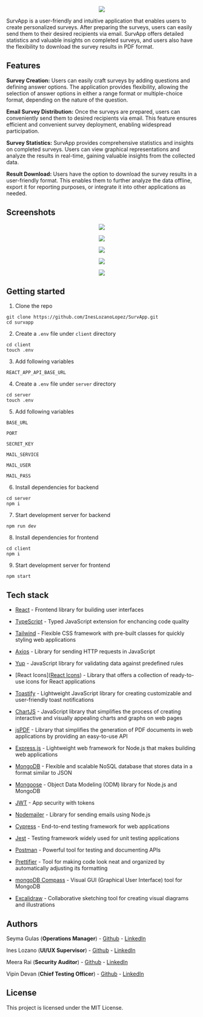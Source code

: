 <p align="center">
  <img src="images/survapp-logo.png" />
</p>

SurvApp is a user-friendly and intuitive application that enables users to create personalized surveys. After preparing the surveys, users can easily send them to their desired recipients via email. SurvApp offers detailed statistics and valuable insights on completed surveys, and users also have the flexibility to download the survey results in PDF format.

## Features

**Survey Creation:** Users can easily craft surveys by adding questions and defining answer options. The application provides flexibility, allowing the selection of answer options in either a range format or multiple-choice format, depending on the nature of the question.

**Email Survey Distribution:** Once the surveys are prepared, users can conveniently send them to desired recipients via email. This feature ensures efficient and convenient survey deployment, enabling widespread participation.

**Survey Statistics:** SurvApp provides comprehensive statistics and insights on completed surveys. Users can view graphical representations and analyze the results in real-time, gaining valuable insights from the collected data.

**Result Download:** Users have the option to download the survey results in a user-friendly format. This enables them to further analyze the data offline, export it for reporting purposes, or integrate it into other applications as needed.



## Screenshots

<p align="center">
  <img src="images/screenshots-1.jpg" />
</p>
<p align="center">
  <img src="images/screenshots-2.jpg" />
</p>
<p align="center">
  <img src="images/screenshots-3.jpg" />
</p>
<p align="center">
  <img src="images/screenshots-4.jpg" />
</p>
<p align="center">
  <img src="images/screenshots-5.jpg" />
</p>

## Getting started

1. Clone the repo

```
git clone https://github.com/InesLozanoLopez/SurvApp.git
cd survapp
```

2. Create a `.env` file under `client` directory

```
cd client
touch .env
```

3. Add following variables

`REACT_APP_API_BASE_URL`



4. Create a `.env` file under `server` directory

```
cd server
touch .env
```

5. Add following variables

`BASE_URL`

`PORT`

`SECRET_KEY`

`MAIL_SERVICE`

`MAIL_USER`

`MAIL_PASS`



6. Install dependencies for backend

```
cd server
npm i
```

7. Start development server for backend

```
npm run dev
```

8. Install dependencies for frontend

```
cd client
npm i
```

9. Start development server for frontend

```
npm start
```



## Tech stack

- [React](https://react.dev) - Frontend library for building user interfaces

- [TypeScript](https://www.typescriptlang.org) - Typed JavaScript extension for enchancing code quality

- [Tailwind](https://tailwindcss.com) - Flexible CSS framework with pre-built classes for quickly styling web applications

- [Axios](https://axios-http.com/docs/intro) - Library for sending HTTP requests in JavaScript

- [Yup](https://github.com/jquense/yup) - JavaScript library for validating data against predefined rules

- [React Icons]([React Icons](https://react-icons.github.io/react-icons/)) - Library that offers a collection of ready-to-use icons for React applications

- [Toastify](https://fkhadra.github.io/react-toastify/introduction/) - Lightweight JavaScript library for creating customizable and user-friendly toast notifications

- [ChartJS](https://www.chartjs.org) - JavaScript library that simplifies the process of creating interactive and visually appealing charts and graphs on web pages

- [jsPDF](https://raw.githack.com/MrRio/jsPDF/master/docs/index.html) - Library that simplifies the generation of PDF documents in web applications by providing an easy-to-use API

- [Express.js](https://expressjs.com) - Lightweight web framework for Node.js that makes building web applications

- [MongoDB](https://www.mongodb.com) - Flexible and scalable NoSQL database that stores data in a format similar to JSON

- [Mongoose](https://mongoosejs.com) - Object Data Modeling (ODM) library for Node.js and MongoDB

- [JWT](https://jwt.io) - App security with tokens

- [Nodemailer](https://nodemailer.com/about/) - Library for sending emails using Node.js

- [Cypress](https://www.cypress.io) - End-to-end testing framework for web applications

- [Jest](https://jestjs.io) - Testing framework widely used for unit testing applications

- [Postman](https://www.postman.com) - Powerful tool for testing and documenting APIs

- [Prettifier](https://prettier.io) - Tool for making code look neat and organized by automatically adjusting its formatting

- [mongoDB Compass](https://www.mongodb.com/products/compass) - Visual GUI (Graphical User Interface) tool for MongoDB

- [Excalidraw](https://excalidraw.com) - Collaborative sketching tool for creating visual diagrams and illustrations
  
  

## Authors

Seyma Gulas (**Operations Manager**) - [Github](https://github.com/seymagulas) - [LinkedIn](https://www.linkedin.com/in/seyma-gulas)

Ines Lozano (**UI/UX Supervisor**) - [Github](https://github.com/InesLozanoLopez) - [LinkedIn](https://www.linkedin.com/in/ines-lozano/)

Meera Rai (**Security Auditor**) - [Github](https://github.com/Pastlenomad) - [LinkedIn](http://www.linkedin.com/in/tmeera)

Vipin Devan (**Chief Testing Officer**) - [Github](https://github.com/Vipin-Devan) - [LinkedIn](https://www.linkedin.com/in/vipindevan/)

## License

This project is licensed under the MIT License.
